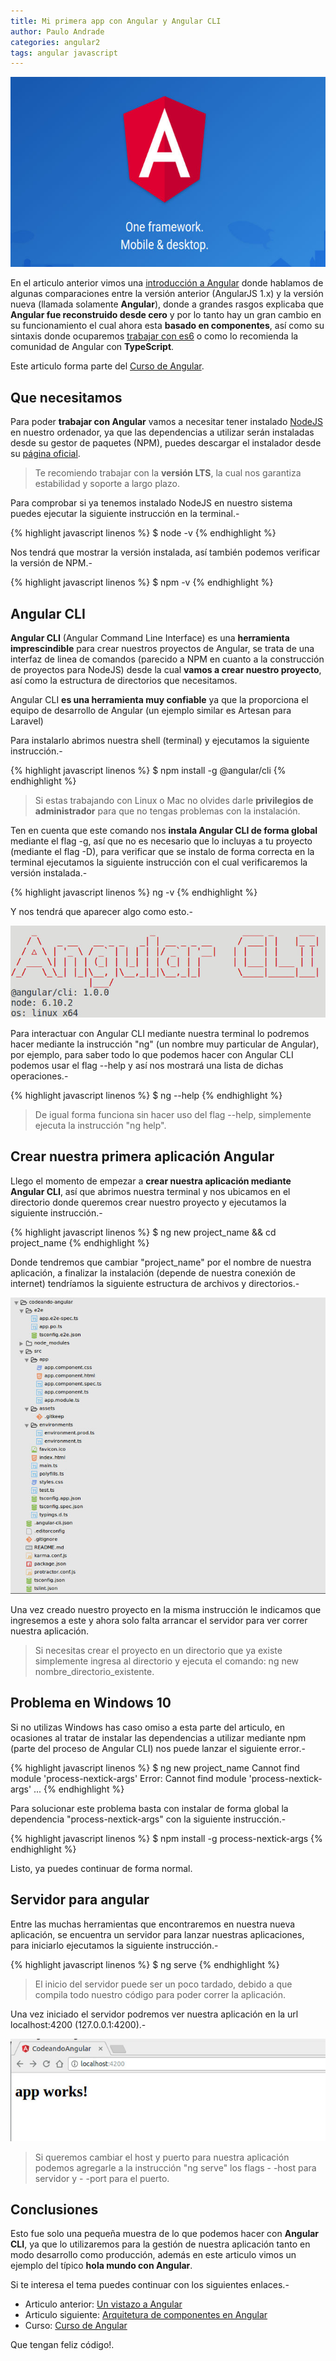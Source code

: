 ```yaml
---
title: Mi primera app con Angular y Angular CLI
author: Paulo Andrade
categories: angular2
tags: angular javascript
---
```


![Angular](/img/angular2.jpg)

En el articulo anterior vimos una [introducción a Angular](/articulos/un-vistazo-a-angular-2.html) donde hablamos de algunas comparaciones entre la versión anterior (AngularJS 1.x) y la versión nueva (llamada solamente **Angular**), donde a grandes rasgos explicaba que **Angular fue reconstruido desde cero** y por lo tanto hay un gran cambio en su funcionamiento el cual ahora esta **basado en componentes**, así como su sintaxis donde ocuparemos [trabajar con es6](/articulos/introduccion-a-es6-javascript.html) o como lo recomienda la comunidad de Angular con **TypeScript**.

<div class="redes-background">
Este articulo forma parte del <a href="https://github.com/Codeandomx/curso-de-introduccion-a-angular" target="_blank">Curso de Angular</a>.
</div>

## Que necesitamos

Para poder **trabajar con Angular** vamos a necesitar tener instalado [NodeJS](/articulos/introduccion-a-nodejs.html) en nuestro ordenador, ya que las dependencias a utilizar serán instaladas desde su gestor de paquetes (NPM), puedes descargar el instalador desde su [página oficial](https://nodejs.org).

> Te recomiendo trabajar con la **versión LTS**, la cual nos garantiza estabilidad y soporte a largo plazo.

<ins class="adsbygoogle"
     style="display:block; text-align:center;"
     data-ad-layout="in-article"
     data-ad-format="fluid"
     data-ad-client="ca-pub-0593566584451788"
     data-ad-slot="1426664336"></ins>
<script>
     (adsbygoogle = window.adsbygoogle || []).push({});
</script>

Para comprobar si ya tenemos instalado NodeJS en nuestro sistema puedes ejecutar la siguiente instrucción en la terminal.-

{% highlight javascript linenos %}
$ node -v
{% endhighlight %}

Nos tendrá que mostrar la versión instalada, así también podemos verificar la versión de NPM.-

{% highlight javascript linenos %}
$ npm -v
{% endhighlight %}

## Angular CLI

**Angular CLI** (Angular Command Line Interface) es una **herramienta imprescindible** para crear nuestros proyectos de Angular, se trata de una interfaz de linea de comandos (parecido a NPM en cuanto a la construcción de proyectos para NodeJS) desde la cual **vamos a crear nuestro proyecto**, así como la estructura de directorios que necesitamos.

Angular CLI **es una herramienta muy confiable** ya que la proporciona el equipo de desarrollo de Angular (un ejemplo similar es Artesan para Laravel)

Para instalarlo abrimos nuestra shell (terminal) y ejecutamos la siguiente instrucción.-

{% highlight javascript linenos %}
$ npm install -g @angular/cli
{% endhighlight %}

> Si estas trabajando con Linux o Mac no olvides darle **privilegios de administrador** para que no tengas problemas con la instalación.

Ten en cuenta que este comando nos **instala Angular CLI de forma global** mediante el flag -g, así que no es necesario que lo incluyas a tu proyecto (mediante el flag -D), para verificar que se instalo de forma correcta en la terminal ejecutamos la siguiente instrucción con el cual verificaremos la versión instalada.-

{% highlight javascript linenos %}
ng -v
{% endhighlight %}

Y nos tendrá que aparecer algo como esto.-

![Angular CLI](/img/angularcli.jpg)

Para interactuar con Angular CLI mediante nuestra terminal lo podremos hacer mediante la instrucción "ng" (un nombre muy particular de Angular), por ejemplo, para saber todo lo que podemos hacer con Angular CLI podemos usar el flag --help y así nos mostrará una lista de dichas operaciones.-

{% highlight javascript linenos %}
$ ng --help
{% endhighlight %}

> De igual forma funciona sin hacer uso del flag --help, simplemente ejecuta la instrucción "ng help".

## Crear nuestra primera aplicación Angular

Llego el momento de empezar a **crear nuestra aplicación mediante Angular CLI**, así que abrimos nuestra terminal y nos ubicamos en el directorio donde queremos crear nuestro proyecto y ejecutamos la siguiente instrucción.-

{% highlight javascript linenos %}
$ ng new project_name && cd project_name
{% endhighlight %}

Donde tendremos que cambiar "project_name" por el nombre de nuestra aplicación, a finalizar la instalación (depende de nuestra conexión de internet) tendríamos la siguiente estructura de archivos y directorios.-

![Estructura de archivos y directorio](/img/estructura_angular_cli.jpg)

Una vez creado nuestro proyecto en la misma instrucción le indicamos que ingresemos a este y ahora solo falta arrancar el servidor para ver correr nuestra aplicación.

> Si necesitas crear el proyecto en un directorio que ya existe simplemente ingresa al directorio y ejecuta el comando: ng new nombre_directorio_existente.

## Problema en Windows 10

Si no utilizas Windows has caso omiso a esta parte del articulo, en ocasiones al tratar de instalar las dependencias a utilizar mediante npm (parte del proceso de Angular CLI) nos puede lanzar el siguiente error.-

{% highlight javascript linenos %}
$ ng new project_name
Cannot find module 'process-nextick-args'
Error: Cannot find module 'process-nextick-args'
...
{% endhighlight %}

Para solucionar este problema basta con instalar de forma global la dependencia "process-nextick-args" con la siguiente instrucción.-

{% highlight javascript linenos %}
$ npm install -g process-nextick-args
{% endhighlight %}

Listo, ya puedes continuar de forma normal.

## Servidor para angular

Entre las muchas herramientas que encontraremos en nuestra nueva aplicación, se encuentra un servidor para lanzar nuestras aplicaciones, para iniciarlo ejecutamos la siguiente instrucción.-

{% highlight javascript linenos %}
$ ng serve
{% endhighlight %}

> El inicio del servidor puede ser un poco tardado, debido a que compila todo nuestro código para poder correr la aplicación.

Una vez iniciado el servidor podremos ver nuestra aplicación en la url localhost:4200 (127.0.0.1:4200).-

![Servidor angular cli](/img/server_angular_cli.jpg)

> Si queremos cambiar el host y puerto para nuestra aplicación podemos agregarle a la instrucción "ng serve" los flags - -host para servidor y - -port para el puerto.

## Conclusiones

Esto fue solo una pequeña muestra de lo que podemos hacer con **Angular CLI**, ya que lo utilizaremos para la gestión de nuestra aplicación tanto en modo desarrollo como producción, además en este articulo vimos un ejemplo del típico **hola mundo con Angular**.

Si te interesa el tema puedes continuar con los siguientes enlaces.-

* Articulo anterior: [Un vistazo a Angular](/articulos/un-vistazo-a-angular-2.html)
* Articulo siguiente: [Arquitetura de componentes en Angular](/articulos/arquitectura-de-componentes-en-angular.html)
* Curso: [Curso de Angular](https://github.com/Codeandomx/curso-de-introduccion-a-angular)

Que tengan feliz código!.